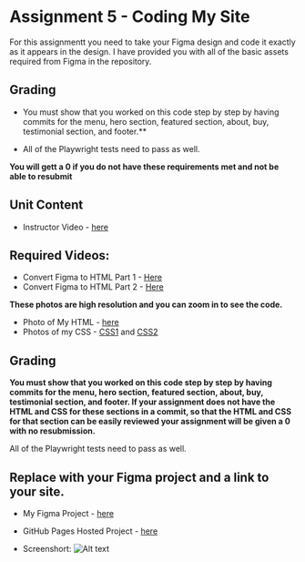 # Assignment 5 - Coding My Site

For this assignmentt you need to take your Figma design and code it exactly as it appears in the design.  I have provided you with all of the basic assets required from Figma in the repository.  

## Grading 
- You must show that you worked on this code step by step by having commits for the menu, hero section, featured section, about, buy, testimonial section, and footer.**

- All of the Playwright tests need to pass as well.

**You will gett a 0 if you do not have these requirements met and not be able to resubmit**

## Unit Content 

- Instructor Video - [here](https://youtu.be/m7OXY7ymDPk)

## Required Videos:

- Convert Figma to HTML Part 1 - [Here](https://www.youtube.com/watch?v=q_YNq0j_QfE)
- Convert Figma to HTML Part 2 - [Here](https://www.youtube.com/watch?v=2r91B6ZwN_E)


**These photos are high resolution and you can zoom in to see the code.**

- Photo of My HTML - [here](html.png)
- Photos of my CSS - [CSS1](css1.png) and [CSS2](css2.png)

## Grading 
**You must show that you worked on this code step by step by having commits for the menu, hero section, featured section, about, buy, testimonial section, and footer.  If your assignment does not have the HTML and CSS for these sections in a commit, so that the HTML and CSS for that section can be easily reviewed your assignment will be given a 0 with  no resubmission.**

All of the Playwright tests need to pass as well.


## Replace with your Figma project and a link to your site. 

- My Figma Project - [here](https://www.figma.com/file/TRrKSlHhAZB5HlAcBFrv6N/Flux---Figma-Build-Tutorial-(Starter)-(Community)?type=design&node-id=0-1&mode=design&t=qUD7O26RQRRXaFvC-0)

- GitHub Pages Hosted Project - [here](https://github.com/NJIT-WIS/nft-site-sr2498)
- Screenshort: ![Alt text](<Screen Shot 2023-07-11 at 1.23.22 AM.png>)


